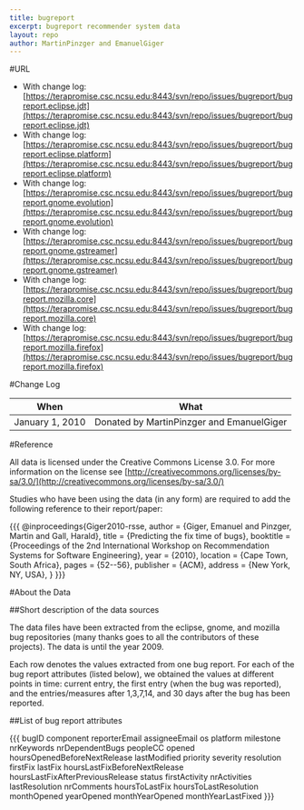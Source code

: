 ```yaml
---
title: bugreport
excerpt: bugreport recommender system data
layout: repo
author: MartinPinzger and EmanuelGiger
---
```



#URL

  * With change log:[https://terapromise.csc.ncsu.edu:8443/svn/repo/issues/bugreport/bugreport.eclipse.jdt](https://terapromise.csc.ncsu.edu:8443/svn/repo/issues/bugreport/bugreport.eclipse.jdt)
  * With change log:[https://terapromise.csc.ncsu.edu:8443/svn/repo/issues/bugreport/bugreport.eclipse.platform](https://terapromise.csc.ncsu.edu:8443/svn/repo/issues/bugreport/bugreport.eclipse.platform)
  * With change log:[https://terapromise.csc.ncsu.edu:8443/svn/repo/issues/bugreport/bugreport.gnome.evolution](https://terapromise.csc.ncsu.edu:8443/svn/repo/issues/bugreport/bugreport.gnome.evolution)
  * With change log:[https://terapromise.csc.ncsu.edu:8443/svn/repo/issues/bugreport/bugreport.gnome.gstreamer](https://terapromise.csc.ncsu.edu:8443/svn/repo/issues/bugreport/bugreport.gnome.gstreamer)
  * With change log:[https://terapromise.csc.ncsu.edu:8443/svn/repo/issues/bugreport/bugreport.mozilla.core](https://terapromise.csc.ncsu.edu:8443/svn/repo/issues/bugreport/bugreport.mozilla.core)
  * With change log:[https://terapromise.csc.ncsu.edu:8443/svn/repo/issues/bugreport/bugreport.mozilla.firefox](https://terapromise.csc.ncsu.edu:8443/svn/repo/issues/bugreport/bugreport.mozilla.firefox)


#Change Log

When | What
---- | ----
January 1, 2010 | Donated by MartinPinzger and EmanuelGiger


#Reference

All data is licensed under the Creative Commons License 3.0. For more information on the license see [http://creativecommons.org/licenses/by-sa/3.0/](http://creativecommons.org/licenses/by-sa/3.0/)

Studies who have been using the data (in any form) are required to add the following reference to their report/paper:

\{\{\{
    @inproceedings\{Giger2010-rsse,
     author = \{Giger, Emanuel and Pinzger, Martin and Gall, Harald\},
     title = \{Predicting the fix time of bugs\},
     booktitle = \{Proceedings of the 2nd International Workshop on Recommendation Systems for Software Engineering\},
     year = \{2010\},
     location = \{Cape Town, South Africa\},
     pages = \{52--56\},
     publisher = \{ACM\},
     address = \{New York, NY, USA\},
    \} 
\}\}\}

#About the Data

##Short description of the data sources

The data files have been extracted from the eclipse, gnome, and mozilla bug repositories (many thanks goes to all the contributors of these projects). The data is until the year 2009.

Each row denotes the values extracted from one bug report. For each of the bug report attributes (listed below), we obtained the values at different points in time: current entry, the first entry (when the bug was reported), and the entries/measures after 1,3,7,14, and 30 days after the bug has been reported.

##List of bug report attributes

\{\{\{
    bugID
    component
    reporterEmail
    assigneeEmail
    os
    platform
    milestone
    nrKeywords
    nrDependentBugs
    peopleCC
    opened
    hoursOpenedBeforeNextRelease
    lastModified
    priority
    severity
    resolution
    firstFix
    lastFix
    hoursLastFixBeforeNextRelease
    hoursLastFixAfterPreviousRelease
    status
    firstActivity
    nrActivities
    lastResolution
    nrComments
    hoursToLastFix
    hoursToLastResolution
    monthOpened
    yearOpened
    monthYearOpened
    monthYearLastFixed
\}\}\}
